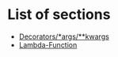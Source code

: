 # List of sections

- [Decorators/\*args/**kwargs](decorator-kwargs-args.md)
- [Lambda-Function](lambda-function.md)
